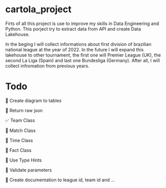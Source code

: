 # cartola_project

Firts of all this project is use to improve my skills in Data Engineering and Python. This porject try to extract data
from API and create Data Lakehouse.

In the beging I will collect informations about first division of brazilian national league at the year of 2022.
In the future I will expand this lakehouse to other tournament, the first one will Premier League (UK), the second La
Liga (Spain) and last one Bundesliga (Germany). After all, I will collect infromation from previous years.

# Todo

:black_square_button: Create diagram to tables

:black_square_button: Return raw json

:white_check_mark: Team Class

:black_square_button: Match Class

:black_square_button: Time Class

:black_square_button: Fact Class

:black_square_button: Use Type Hints

:black_square_button: Validate parameters

:black_square_button: Create documentation to league id, team id and ...
